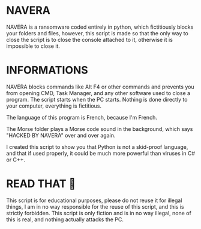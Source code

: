 # NAVERA
NAVERA is a ransomware coded entirely in python, which fictitiously blocks your folders and files, however, this script is made so that the only way to close the script is to close the console attached to it, otherwise it is impossible to close it.

# INFORMATIONS

NAVERA blocks commands like Alt F4 or other commands and prevents you from opening CMD, Task Manager, and any other software used to close a program. The script starts when the PC starts. Nothing is done directly to your computer, everything is fictitious.

The language of this program is French, because I'm French.

The Morse folder plays a Morse code sound in the background, which says "HACKED BY NAVERA" over and over again.

I created this script to show you that Python is not a skid-proof language, and that if used properly, it could be much more powerful than viruses in C# or C++.



# READ THAT 🚫

This script is for educational purposes, please do not reuse it for illegal things, I am in no way responsible for the reuse of this script, and this is strictly forbidden. This script is only fiction and is in no way illegal, none of this is real, and nothing actually attacks the PC.
